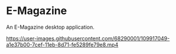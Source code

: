 # E-Magazine
An E-Magazine desktop application.


https://user-images.githubusercontent.com/68290001/109917049-a1e37b00-7cef-11eb-8d71-fe5289fe79e8.mp4

